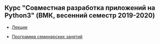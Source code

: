 ## Курс "Совместная разработка приложений на Python3" (ВМК, весенний семестр 2019-2020)

* [Лекции](http://uneex.ru/LecturesCMC/PythonDevelopment2020)

* [Программа семинарских занятий](https://cmc-python-dev.github.io/python2020/doc/index.html)
